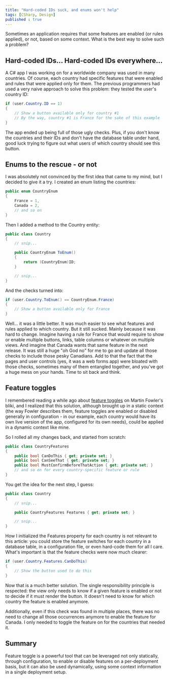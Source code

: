 ```yaml
---
title: "Hard-coded IDs suck, and enums won't help"
tags: [CSharp, Design]
published : true
--- 
```


Sometimes an application requires that some features are enabled (or rules applied), or not, 
based on some context. What is the best way to solve such a problem?

## Hard-coded IDs... Hard-coded IDs everywhere...

A C# app I was working on for a worldwide company was used in many countries. Of course, each 
country had specific features that were enabled and rules that were applied only for them. 
The previous programmers had used a very naive approach to solve this problem: they tested 
the user's country ID:

```csharp
if (user.Country.ID == 1)
{
    // Show a button available only for country #1
    // By the way, country #1 is France for the sake of this example
}
```

The app ended up being full of those ugly checks. Plus, if you don't know the countries and 
their IDs and don't have the database table under hand, good luck trying to figure out what 
users of which country should see this button.

## Enums to the rescue - or not

I was absolutely not convinced by the first idea that came to my mind, but I decided to give 
it a try. I created an enum listing the countries:

```csharp
public enum CountryEnum
{
    France = 1,
    Canada = 2,
    // and so on
}
```

Then I added a method to the Country entity:

```csharp
public class Country
{
    // snip...

    public CountryEnum ToEnum()
    {
        return (CountryEnum)ID;
    }

    // snip...
}
```

And the checks turned into:


```csharp
if (user.Country.ToEnum() == CountryEnum.France)
{
    // Show a button available only for France
}
```

Well... it was a little better. It was much easier to see what features and rules applied 
to which country. But it still sucked. Mainly because it was hard to change. Imagine 
having a rule for France that would require to show or enable multiple buttons, links, 
table columns or whatever on multiple views. And imagine that Canada wants that same 
feature in the next release. It was still a huge "oh God no" for me to go and update all 
those checks to include those pesky Canadians. Add to that the fact that the pages and user 
controls (yes, it was a web forms app) were bloated with those checks, sometimes many of 
them entangled together, and you've got a huge mess on your hands. Time to sit back and think.

## Feature toggles

I remembered reading a while ago about 
[feature toggles](https://martinfowler.com/bliki/FeatureToggle.html) on Martin Fowler's bliki, 
and I realized that this solution, although brought up in a static context (the way Fowler 
describes them, feature toggles are enabled or disabled generally in configuration - in our 
example, each country would have its own live version of the app, configured for its own 
needs), could be applied in a dynamic context like mine.

So I rolled all my changes back, and started from scratch:

```csharp
public class CountryFeatures
{
    public bool CanDoThis { get; private set; }
    public bool CanSeeThat { get; private set; }
    public bool MustConfirmBeforeThatAction { get; private set; }
    // and so on for every country-specific feature or rule
}
```

You get the idea for the next step, I guess:

```csharp
public class Country
{
    // snip...

    public CountryFeatures Features { get; private set; }

    // snip...
}
```

How I initialized the Features property for each country is not relevant to this article: 
you could store the feature switches for each country in a database table, in a 
configuration file, or even hard-code them for all I care. 
What's important is that the feature checks were now much clearer:

```csharp
if (user.Country.Features.CanDoThis)
{
    // Show the button used to do this
}
```

Now that is a much better solution. The single responsibility principle is respected: 
the view only needs to know if a given feature is enabled or not to decide if it must 
render the button. It doesn't need to know for which country the feature is enabled anymore.

Additionally, even if this check was found in multiple places, there was no need to change 
all those occurrences anymore to enable the feature for Canada. I only needed to toggle the 
feature on for the countries that needed it.

## Summary

Feature toggle is a powerful tool that can be leveraged not only statically, through 
configuration, to enable or disable features on a per-deployment basis, but it can also be 
used dynamically, using some context information in a single deployment setup.